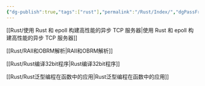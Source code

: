 ```yaml
---
{"dg-publish":true,"tags":["rust"],"permalink":"/Rust/Index/","dgPassFrontmatter":true}
---
```


[[Rust/使用 Rust 和 epoll 构建高性能的异步 TCP 服务器\|使用 Rust 和 epoll 构建高性能的异步 TCP 服务器]]

[[Rust/RAII和OBRM解析\|RAII和OBRM解析]]

[[Rust/Rust编译32bit程序\|Rust编译32bit程序]]

[[Rust/Rust泛型编程在函数中的应用\|Rust泛型编程在函数中的应用]]